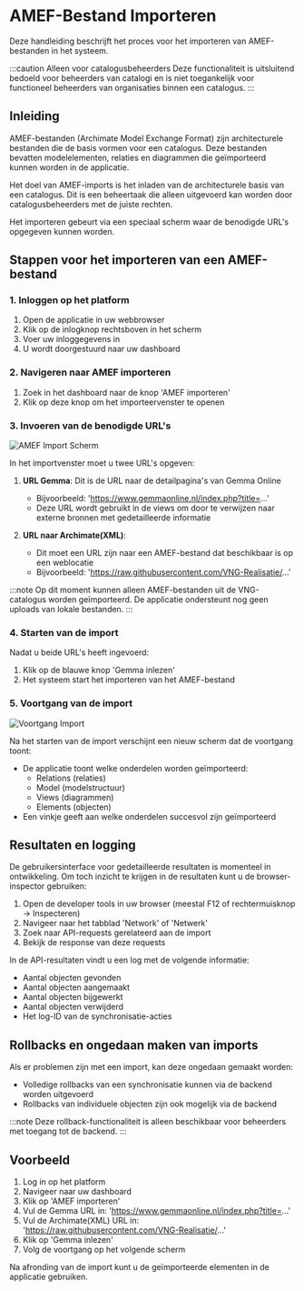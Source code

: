 # AMEF-Bestand Importeren

Deze handleiding beschrijft het proces voor het importeren van AMEF-bestanden in het systeem.

:::caution Alleen voor catalogusbeheerders
Deze functionaliteit is uitsluitend bedoeld voor beheerders van catalogi en is niet toegankelijk voor functioneel beheerders van organisaties binnen een catalogus.
:::

## Inleiding

AMEF-bestanden (Archimate Model Exchange Format) zijn architecturele bestanden die de basis vormen voor een catalogus. Deze bestanden bevatten modelelementen, relaties en diagrammen die geïmporteerd kunnen worden in de applicatie. 

Het doel van AMEF-imports is het inladen van de architecturele basis van een catalogus. Dit is een beheertaak die alleen uitgevoerd kan worden door catalogusbeheerders met de juiste rechten.

Het importeren gebeurt via een speciaal scherm waar de benodigde URL's opgegeven kunnen worden.

## Stappen voor het importeren van een AMEF-bestand

### 1. Inloggen op het platform

1. Open de applicatie in uw webbrowser
2. Klik op de inlogknop rechtsboven in het scherm
3. Voer uw inloggegevens in
4. U wordt doorgestuurd naar uw dashboard

### 2. Navigeren naar AMEF importeren

1. Zoek in het dashboard naar de knop 'AMEF importeren'
2. Klik op deze knop om het importeervenster te openen

### 3. Invoeren van de benodigde URL's

![AMEF Import Scherm](/img/amef-import-screen.png)

In het importvenster moet u twee URL's opgeven:

1. **URL Gemma**: Dit is de URL naar de detailpagina's van Gemma Online
   - Bijvoorbeeld: 'https://www.gemmaonline.nl/index.php?title=...'
   - Deze URL wordt gebruikt in de views om door te verwijzen naar externe bronnen met gedetailleerde informatie

2. **URL naar Archimate(XML)**:
   - Dit moet een URL zijn naar een AMEF-bestand dat beschikbaar is op een weblocatie
   - Bijvoorbeeld: 'https://raw.githubusercontent.com/VNG-Realisatie/...'

:::note
Op dit moment kunnen alleen AMEF-bestanden uit de VNG-catalogus worden geïmporteerd. De applicatie ondersteunt nog geen uploads van lokale bestanden.
:::

### 4. Starten van de import

Nadat u beide URL's heeft ingevoerd:

1. Klik op de blauwe knop 'Gemma inlezen'
2. Het systeem start het importeren van het AMEF-bestand

### 5. Voortgang van de import

![Voortgang Import](/img/amef-import-progress.png)

Na het starten van de import verschijnt een nieuw scherm dat de voortgang toont:

- De applicatie toont welke onderdelen worden geïmporteerd:
  - Relations (relaties)
  - Model (modelstructuur)
  - Views (diagrammen)
  - Elements (objecten)
- Een vinkje geeft aan welke onderdelen succesvol zijn geïmporteerd

## Resultaten en logging

De gebruikersinterface voor gedetailleerde resultaten is momenteel in ontwikkeling. Om toch inzicht te krijgen in de resultaten kunt u de browser-inspector gebruiken:

1. Open de developer tools in uw browser (meestal F12 of rechtermuisknop → Inspecteren)
2. Navigeer naar het tabblad 'Network' of 'Netwerk'
3. Zoek naar API-requests gerelateerd aan de import
4. Bekijk de response van deze requests

In de API-resultaten vindt u een log met de volgende informatie:
- Aantal objecten gevonden
- Aantal objecten aangemaakt
- Aantal objecten bijgewerkt
- Aantal objecten verwijderd
- Het log-ID van de synchronisatie-acties

## Rollbacks en ongedaan maken van imports

Als er problemen zijn met een import, kan deze ongedaan gemaakt worden:

- Volledige rollbacks van een synchronisatie kunnen via de backend worden uitgevoerd
- Rollbacks van individuele objecten zijn ook mogelijk via de backend

:::note
Deze rollback-functionaliteit is alleen beschikbaar voor beheerders met toegang tot de backend.
:::

## Voorbeeld

1. Log in op het platform
2. Navigeer naar uw dashboard
3. Klik op 'AMEF importeren'
4. Vul de Gemma URL in: 'https://www.gemmaonline.nl/index.php?title=...'
5. Vul de Archimate(XML) URL in: 'https://raw.githubusercontent.com/VNG-Realisatie/...'
6. Klik op 'Gemma inlezen'
7. Volg de voortgang op het volgende scherm

Na afronding van de import kunt u de geïmporteerde elementen in de applicatie gebruiken.